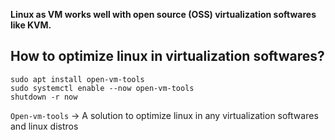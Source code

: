 

**Linux as VM works well with open source (OSS) virtualization softwares like KVM.**

## How to optimize linux in virtualization softwares?
```
sudo apt install open-vm-tools
sudo systemctl enable --now open-vm-tools
shutdown -r now
```

`Open-vm-tools` -> A solution to optimize linux in any virtualization softwares and linux distros

